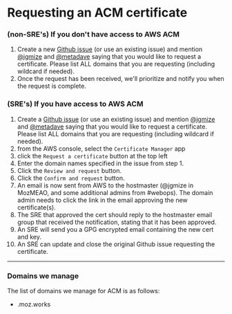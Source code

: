 # Requesting an ACM certificate

### (non-SRE's) If you don't have access to AWS ACM

1. Create a new [Github issue](https://github.com/mozmar/infra) (or use an existing issue) and mention [@jgmize](https://github.com/jgmize) and [@metadave](https://github.com/metadave) saying that you would like to request a certificate. Please list ALL domains that you are requesting (including wildcard if needed).
2. Once the request has been received, we'll prioritize and notify you when the request is complete.

### (SRE's) If you have access to AWS ACM

1. Create a [Github issue](https://github.com/mozmar/infra) (or use an existing issue) and mention [@jgmize](https://github.com/jgmize) and [@metadave](https://github.com/metadave) saying that you would like to request a certificate. Please list ALL domains that you are requesting (including wildcard if needed).
2. from the AWS console, select the `Certificate Manager` app
3. click the `Request a certificate` button at the top left
4. Enter the domain names specified in the issue from step 1.
5. Click the `Review and request` button.
6. Click the `Confirm and request` button.
7. An email is now sent from AWS to the hostmaster (@jgmize in MozMEAO, and some additional admins from #webops). The domain admin needs to click the link in the email approving the new certificate(s).
8. The SRE that approved the cert should reply to the hostmaster email group that received the notification, stating that it has been approved.
9. An SRE will send you a GPG encrypted email containing the new cert and key.
10. An SRE can update and close the original Github issue requesting the certificate.

---

### Domains we manage

The list of domains we manage for ACM is as follows:

- .moz.works

